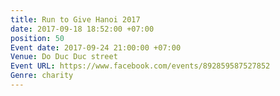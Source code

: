 ```yaml
---
title: Run to Give Hanoi 2017
date: 2017-09-18 18:52:00 +07:00
position: 50
Event date: 2017-09-24 21:00:00 +07:00
Venue: Do Duc Duc street
Event URL: https://www.facebook.com/events/892859587527852
Genre: charity
---
```


